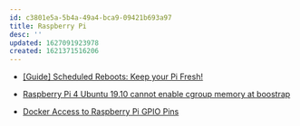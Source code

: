 ```yaml
---
id: c3801e5a-5b4a-49a4-bca9-09421b693a97
title: Raspberry Pi
desc: ''
updated: 1627091923978
created: 1621371516206
---
```


- [[Guide] Scheduled Reboots: Keep your Pi Fresh!](https://www.raspberrypi.org/forums/viewtopic.php?t=126106)

- [Raspberry Pi 4 Ubuntu 19.10 cannot enable cgroup memory at boostrap](https://askubuntu.com/q/1189480)

- [Docker Access to Raspberry Pi GPIO Pins](https://stackoverflow.com/q/30059784)
